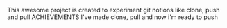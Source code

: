 This awesome project is created to experiment git notions like clone, push and pull
ACHIEVEMENTS
I've made clone, pull and now i'm ready to push

